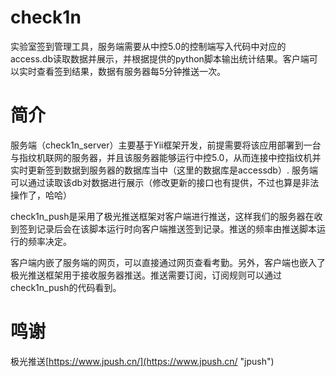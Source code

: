 check1n
=======

实验室签到管理工具，服务端需要从中控5.0的控制端写入代码中对应的access.db读取数据并展示，并根据提供的python脚本输出统计结果。客户端可以实时查看签到结果，数据有服务器每5分钟推送一次。

# 简介 #
服务端（check1n_server）主要基于Yii框架开发，前提需要将该应用部署到一台与指纹机联网的服务器，并且该服务器能够运行中控5.0，从而连接中控指纹机并实时更新签到数据到服务器的数据库当中（这里的数据库是accessdb）.
服务端可以通过读取该db对数据进行展示（修改更新的接口也有提供，不过也算是非法操作了，哈哈）

check1n_push是采用了极光推送框架对客户端进行推送，这样我们的服务器在收到签到记录后会在该脚本运行时向客户端推送签到记录。推送的频率由推送脚本运行的频率决定。

客户端内嵌了服务端的网页，可以直接通过网页查看考勤。另外，客户端也嵌入了极光推送框架用于接收服务器推送。推送需要订阅，订阅规则可以通过check1n_push的代码看到。

# 鸣谢 #
极光推送[https://www.jpush.cn/](https://www.jpush.cn/ "jpush")

